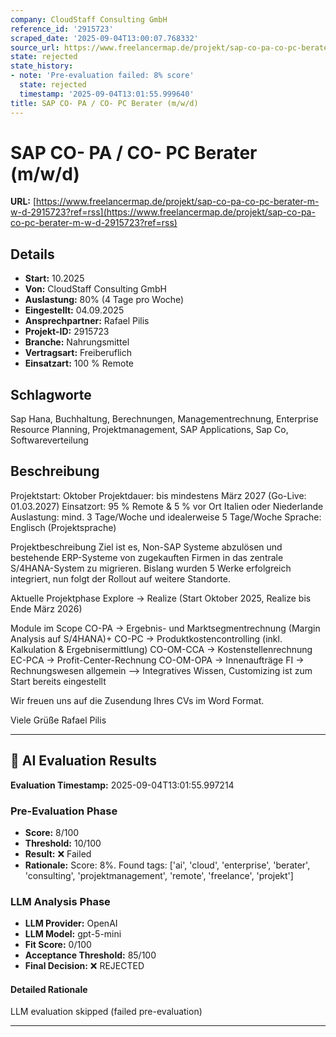 ```yaml
---
company: CloudStaff Consulting GmbH
reference_id: '2915723'
scraped_date: '2025-09-04T13:00:07.768332'
source_url: https://www.freelancermap.de/projekt/sap-co-pa-co-pc-berater-m-w-d-2915723?ref=rss
state: rejected
state_history:
- note: 'Pre-evaluation failed: 8% score'
  state: rejected
  timestamp: '2025-09-04T13:01:55.999640'
title: SAP CO- PA / CO- PC Berater (m/w/d)
---
```



# SAP CO- PA / CO- PC Berater (m/w/d)
**URL:** [https://www.freelancermap.de/projekt/sap-co-pa-co-pc-berater-m-w-d-2915723?ref=rss](https://www.freelancermap.de/projekt/sap-co-pa-co-pc-berater-m-w-d-2915723?ref=rss)
## Details
- **Start:** 10.2025
- **Von:** CloudStaff Consulting GmbH
- **Auslastung:** 80% (4 Tage pro Woche)
- **Eingestellt:** 04.09.2025
- **Ansprechpartner:** Rafael Pilis
- **Projekt-ID:** 2915723
- **Branche:** Nahrungsmittel
- **Vertragsart:** Freiberuflich
- **Einsatzart:** 100
                                                % Remote

## Schlagworte
Sap Hana, Buchhaltung, Berechnungen, Managementrechnung, Enterprise Resource Planning, Projektmanagement, SAP Applications, Sap Co, Softwareverteilung

## Beschreibung
Projektstart: Oktober
Projektdauer: bis mindestens März 2027 (Go-Live: 01.03.2027)
Einsatzort: 95 % Remote & 5 % vor Ort Italien oder Niederlande
Auslastung: mind. 3 Tage/Woche und idealerweise 5 Tage/Woche
Sprache: Englisch (Projektsprache)

Projektbeschreibung
Ziel ist es, Non-SAP Systeme abzulösen und bestehende ERP-Systeme von zugekauften Firmen in das zentrale S/4HANA-System zu migrieren.
Bislang wurden 5 Werke erfolgreich integriert, nun folgt der Rollout auf weitere Standorte.

Aktuelle Projektphase
Explore -> Realize (Start Oktober 2025, Realize bis Ende März 2026)

Module im Scope
CO-PA -> Ergebnis- und Marktsegmentrechnung (Margin Analysis auf S/4HANA)+
CO-PC -> Produktkostencontrolling (inkl. Kalkulation & Ergebnisermittlung)
CO-OM-CCA -> Kostenstellenrechnung
EC-PCA -> Profit-Center-Rechnung
CO-OM-OPA -> Innenaufträge
FI -> Rechnungswesen allgemein --> Integratives Wissen, Customizing ist zum Start bereits eingestellt

Wir freuen uns auf die Zusendung Ihres CVs im Word Format.

Viele Grüße
Rafael Pilis

---

## 🤖 AI Evaluation Results

**Evaluation Timestamp:** 2025-09-04T13:01:55.997214

### Pre-Evaluation Phase
- **Score:** 8/100
- **Threshold:** 10/100
- **Result:** ❌ Failed
- **Rationale:** Score: 8%. Found tags: ['ai', 'cloud', 'enterprise', 'berater', 'consulting', 'projektmanagement', 'remote', 'freelance', 'projekt']

### LLM Analysis Phase
- **LLM Provider:** OpenAI
- **LLM Model:** gpt-5-mini
- **Fit Score:** 0/100
- **Acceptance Threshold:** 85/100
- **Final Decision:** ❌ REJECTED

#### Detailed Rationale
LLM evaluation skipped (failed pre-evaluation)

---
